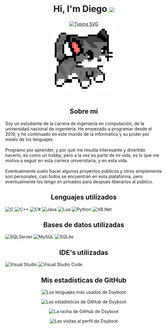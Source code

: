 <!-- Dsyboot profile startup -->
<h1 align="center" style="line-height: 1.5;">
  <b>Hi, I'm Diego</b>
  <img src="https://media2.giphy.com/media/3oKIPtoxY2o5qOfWms/giphy.gif?cid=6c09b9525kl4d02klh728gthawbp9apmf6zp0smj83j7mwnc&ep=v1_internal_gif_by_id&rid=giphy.gif&ct=s" width="35" style="vertical-align: middle; margin-left: 0px;">
</h1>


<!-- Dynamic text changing -->
<p align="center">
<a href="https://github.com/DenverCoder1/readme-typing-svg">
  <img id="typing-svg" src="https://readme-typing-svg.herokuapp.com?font=Time+New+Roman&color=00FF00&size=25&center=true&vCenter=true&width=600&height=100&lines=Computer+Engineering+Student;Just+A+Boy;Python+Lover;Android+programmer" alt="Typing SVG" />
</a>
<br>
<img id="dynamic-image" align='center' src='https://raw.githubusercontent.com/Dsyboot/Dsyboot/main/assets/cat.png' width='200'>
</p>
<br>

<!-- Information section -->
<h2 align="center">Sobre mí</h2>
Soy un estudiante de la carrera de ingeniería en computación, de la universidad nacional de ingeniería. He empezado a programar desde el 2019, y he continuado en este mundo de la informática y su poder por medio de los lenguajes.
<br>
<br>
Programo por aprender, y por qué me resulta interesante y divertido hacerlo, es como un hobby, pero a la vez es parte de mi vida, es lo que me motiva a seguir en esta carrera universitaria, y en esta vida.
<br>
<br>
Eventualmente suelo hacer algunos proyectos públicos y otros simplemente son personales, casi todos se encuentran en esta plataforma, pero eventualmente los tengo en privados para después liberarlos al público.

<!-- Languages section -->
<h2 align="center">Lenguajes utilizados</h2>

![C](https://img.shields.io/badge/C-00599C?style=for-the-badge&logo=c&logoColor=white)
![C++](https://img.shields.io/badge/C%2B%2B-00599C?style=for-the-badge&logo=c%2B%2B&logoColor=white)
![C#](https://img.shields.io/badge/C%23-239120?style=for-the-badge&logo=csharp&logoColor=white)
![Java](https://img.shields.io/badge/Java-FF0000?style=for-the-badge&logo=openjdk&logoColor=white)
![Lua](https://img.shields.io/badge/lua-%232C2D72.svg?style=for-the-badge&logo=lua&logoColor=white)
![Python](https://img.shields.io/badge/Python-FFD43B?style=for-the-badge&logo=python&logoColor=blue)
![VB.Net](https://img.shields.io/badge/.NET-5C2D91?style=for-the-badge&logo=.net&logoColor=white)

<!-- DataBases section -->
<h2 align="center">Bases de datos utilizadas</h2>

![SQLServer](https://img.shields.io/badge/Microsoft%20SQL%20Server-CC2927?style=for-the-badge&logo=microsoft%20sql%20server&logoColor=white)
![MySQL](https://img.shields.io/badge/MySQL-005C84?style=for-the-badge&logo=mysql&logoColor=white)
![SQLite](https://img.shields.io/badge/Sqlite-003B57?style=for-the-badge&logo=sqlite&logoColor=white)

<!-- IDE'S section -->
<h2 align="center">IDE's utilizadas</h2>

![Visual Studio](https://img.shields.io/badge/Visual%20Studio-5C2D91.svg?style=for-the-badge&logo=visual-studio&logoColor=white)
![Visual Studio Code](https://img.shields.io/badge/Visual%20Studio%20Code-0078d7.svg?style=for-the-badge&logo=visual-studio-code&logoColor=white)

<!-- Statistics section -->
<h2 align="center">Mis estadísticas de GitHub</h2>

<p align="center">
  <img src="https://github-readme-stats.vercel.app/api/top-langs?username=Dsyboot&show_icons=true&theme=dark&locale=en&layout=compact" alt="Los lenguajes más usados de Dsyboot" />
</p>

<p align="center">
  <img src="https://github-readme-stats.vercel.app/api?username=Dsyboot&show_icons=true&theme=dark&locale=en" alt="Las estadísticas de GitHub de Dsyboot" />
</p>

<p align="center">
  <img src="https://github-readme-streak-stats.herokuapp.com/?user=Dsyboot&theme=dark" alt="La racha de GitHub de Dsyboot" />
</p>

<p align="center">
  <img src="https://visitcount.itsvg.in/api?id=Dsyboot&label=Profile%20Views&color=0&icon=5&pretty=true" alt="Las visitas al perfil de Dsyboot" />
</p>
